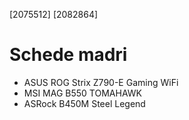 [2075512]
[2082864]

# Schede madri

- ASUS ROG Strix Z790-E Gaming WiFi
- MSI MAG B550 TOMAHAWK
- ASRock B450M Steel Legend
